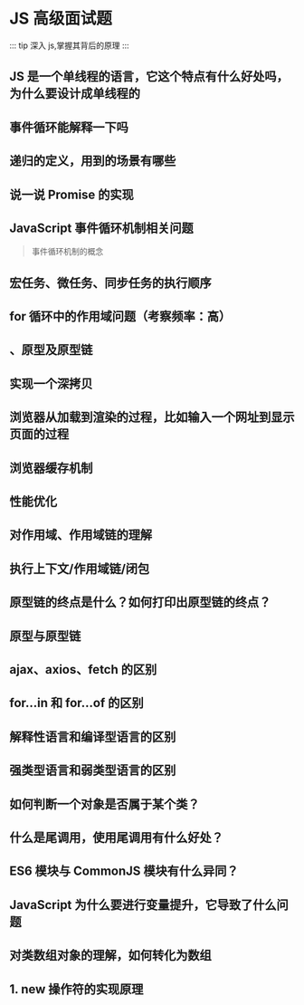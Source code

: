 # JS 高级面试题

::: tip
深入 js,掌握其背后的原理
:::

## JS 是一个单线程的语言，它这个特点有什么好处吗，为什么要设计成单线程的

## 事件循环能解释一下吗

## 递归的定义，用到的场景有哪些

## 说一说 Promise 的实现

## JavaScript 事件循环机制相关问题

> 事件循环机制的概念

## 宏任务、微任务、同步任务的执行顺序

## for 循环中的作用域问题（考察频率：高）

## 、原型及原型链

## 实现一个深拷贝

## 浏览器从加载到渲染的过程，比如输入一个网址到显示页面的过程

## 浏览器缓存机制

## 性能优化

## 对作用域、作用域链的理解

## 执行上下文/作用域链/闭包

## 原型链的终点是什么？如何打印出原型链的终点？

## 原型与原型链

## ajax、axios、fetch 的区别

## for...in 和 for...of 的区别

## 解释性语言和编译型语言的区别

## 强类型语言和弱类型语言的区别

## 如何判断一个对象是否属于某个类？

## 什么是尾调用，使用尾调用有什么好处？

## ES6 模块与 CommonJS 模块有什么异同？

## JavaScript 为什么要进行变量提升，它导致了什么问题

## 对类数组对象的理解，如何转化为数组

## 1. new 操作符的实现原理
